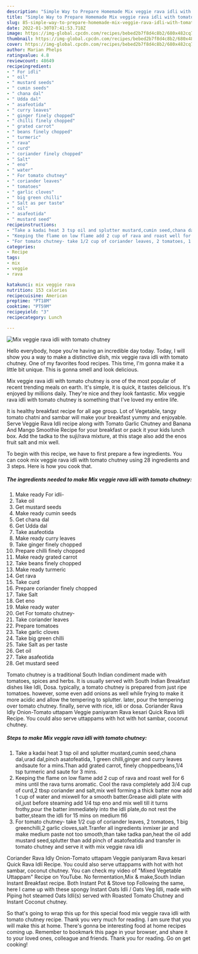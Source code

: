 ```yaml
---
description: "Simple Way to Prepare Homemade Mix veggie rava idli with tomato chutney"
title: "Simple Way to Prepare Homemade Mix veggie rava idli with tomato chutney"
slug: 85-simple-way-to-prepare-homemade-mix-veggie-rava-idli-with-tomato-chutney
date: 2022-01-30T07:41:53.718Z
image: https://img-global.cpcdn.com/recipes/bebed2b7f8d4c8b2/680x482cq70/mix-veggie-rava-idli-with-tomato-chutney-recipe-main-photo.jpg
thumbnail: https://img-global.cpcdn.com/recipes/bebed2b7f8d4c8b2/680x482cq70/mix-veggie-rava-idli-with-tomato-chutney-recipe-main-photo.jpg
cover: https://img-global.cpcdn.com/recipes/bebed2b7f8d4c8b2/680x482cq70/mix-veggie-rava-idli-with-tomato-chutney-recipe-main-photo.jpg
author: Marian Phelps
ratingvalue: 4.8
reviewcount: 48649
recipeingredient:
- " For idli"
- " oil"
- " mustard seeds"
- " cumin seeds"
- " chana dal"
- " Udda dal"
- " asafeotida"
- " curry leaves"
- " ginger finely chopped"
- " chilli finely chopped"
- " grated carrot"
- " beans finely chopped"
- " turmeric"
- " rava"
- " curd"
- " coriander finely chopped"
- " Salt"
- " eno"
- " water"
- " For tomato chutney"
- " coriander leaves"
- " tomatoes"
- " garlic cloves"
- " big green chilli"
- " Salt as per taste"
- " oil"
- " asafeotida"
- " mustard seed"
recipeinstructions:
- "Take a kadai heat 3 tsp oil and splutter mustard,cumin seed,chana dal,urad dal,pinch asatofeatida, 1 green chilli,ginger and curry leaves andsaute for a mins.Than add grated carrot, finely choppedbeans,1/4 tsp turmeric and saute for 3 mins."
- "Keeping the flame on low flame add 2 cup of rava and roast well for 6 mins until the rava turns aromatic. Cool the rava completely add 3/4 cup of curd,2 tbsp coriander and salt,mix well forming a thick batter now add 1 cup of water and mixwell for a smooth batter.Grease aidli plate with oil,just before steaming add 1/4 tsp eno and mix well till it turns frothy,pour the batter immediately into the idli plate,do not rest the batter,steam the idli for 15 mins on medium fl6"
- "For tomato chutney- take 1/2 cup of coriander leaves, 2 tomatoes, 1 big greenchilli,2 garlic cloves,salt.Tranfer all ingredients inmixer jar and make medium paste not too smooth,than take tadka pan,heat the oil add mustard seed,splutter than add pinch of asatofeatida and transfer in tomato chutney and serve it with mix veggie rava idli"
categories:
- Recipe
tags:
- mix
- veggie
- rava

katakunci: mix veggie rava 
nutrition: 153 calories
recipecuisine: American
preptime: "PT18M"
cooktime: "PT59M"
recipeyield: "3"
recipecategory: Lunch

---
```



![Mix veggie rava idli with tomato chutney](https://img-global.cpcdn.com/recipes/bebed2b7f8d4c8b2/680x482cq70/mix-veggie-rava-idli-with-tomato-chutney-recipe-main-photo.jpg)

Hello everybody, hope you're having an incredible day today. Today, I will show you a way to make a distinctive dish, mix veggie rava idli with tomato chutney. One of my favorites food recipes. This time, I'm gonna make it a little bit unique. This is gonna smell and look delicious.

Mix veggie rava idli with tomato chutney is one of the most popular of recent trending meals on earth. It's simple, it is quick, it tastes delicious. It's enjoyed by millions daily. They're nice and they look fantastic. Mix veggie rava idli with tomato chutney is something that I've loved my entire life.

It is healthy breakfast recipe for all age group. Lot of Vegetable, tangy tomato chatni and sambar will make your breakfast yummy and enjoyable. Serve Veggie Rava Idli recipe along with Tomato Garlic Chutney and Banana And Mango Smoothie Recipe for your breakfast or pack it your kids lunch box. Add the tadka to the suji/rava mixture, at this stage also add the enos fruit salt and mix well.


To begin with this recipe, we have to first prepare a few ingredients. You can cook mix veggie rava idli with tomato chutney using 28 ingredients and 3 steps. Here is how you cook that.

<!--inarticleads1-->

##### The ingredients needed to make Mix veggie rava idli with tomato chutney:

1. Make ready  For idli-
1. Take  oil
1. Get  mustard seeds
1. Make ready  cumin seeds
1. Get  chana dal
1. Get  Udda dal
1. Take  asafeotida
1. Make ready  curry leaves
1. Take  ginger finely chopped
1. Prepare  chilli finely chopped
1. Make ready  grated carrot
1. Take  beans finely chopped
1. Make ready  turmeric
1. Get  rava
1. Take  curd
1. Prepare  coriander finely chopped
1. Take  Salt
1. Get  eno
1. Make ready  water
1. Get  For tomato chutney-
1. Take  coriander leaves
1. Prepare  tomatoes
1. Take  garlic cloves
1. Take  big green chilli
1. Take  Salt as per taste
1. Get  oil
1. Take  asafeotida
1. Get  mustard seed


Tomato chutney is a traditional South Indian condiment made with tomatoes, spices and herbs. It is usually served with South Indian Breakfast dishes like Idli, Dosa. typically, a tomato chutney is prepared from just ripe tomatoes. however, some even add onions as well while frying to make it more acidic and allow the tempering to splutter. later, pour the tempering over tomato chutney. finally, serve with rice, idli or dosa. Coriander Rava Idly Onion-Tomato uttapam Veggie paniyaram Rava kesari Quick Rava Idli Recipe. You could also serve uttappams with hot with hot sambar, coconut chutney. 

<!--inarticleads2-->

##### Steps to make Mix veggie rava idli with tomato chutney:

1. Take a kadai heat 3 tsp oil and splutter mustard,cumin seed,chana dal,urad dal,pinch asatofeatida, 1 green chilli,ginger and curry leaves andsaute for a mins.Than add grated carrot, finely choppedbeans,1/4 tsp turmeric and saute for 3 mins.
1. Keeping the flame on low flame add 2 cup of rava and roast well for 6 mins until the rava turns aromatic. Cool the rava completely add 3/4 cup of curd,2 tbsp coriander and salt,mix well forming a thick batter now add 1 cup of water and mixwell for a smooth batter.Grease aidli plate with oil,just before steaming add 1/4 tsp eno and mix well till it turns frothy,pour the batter immediately into the idli plate,do not rest the batter,steam the idli for 15 mins on medium fl6
1. For tomato chutney- take 1/2 cup of coriander leaves, 2 tomatoes, 1 big greenchilli,2 garlic cloves,salt.Tranfer all ingredients inmixer jar and make medium paste not too smooth,than take tadka pan,heat the oil add mustard seed,splutter than add pinch of asatofeatida and transfer in tomato chutney and serve it with mix veggie rava idli


Coriander Rava Idly Onion-Tomato uttapam Veggie paniyaram Rava kesari Quick Rava Idli Recipe. You could also serve uttappams with hot with hot sambar, coconut chutney. You can check my video of &#34;Mixed Vegetable Uttappam&#34; Recipe on YouTube. No fermentation,Mix &amp; make,South Indian Instant Breakfast recipe. Both Instant Pot &amp; Stove top Following the same, here I came up with these spongy Instant Oats Idli / Oats Veg Idli, made with Piping hot steamed Oats Idli(s) served with Roasted Tomato Chutney and Instant Coconut chutney. 

So that's going to wrap this up for this special food mix veggie rava idli with tomato chutney recipe. Thank you very much for reading. I am sure that you will make this at home. There's gonna be interesting food at home recipes coming up. Remember to bookmark this page in your browser, and share it to your loved ones, colleague and friends. Thank you for reading. Go on get cooking!

